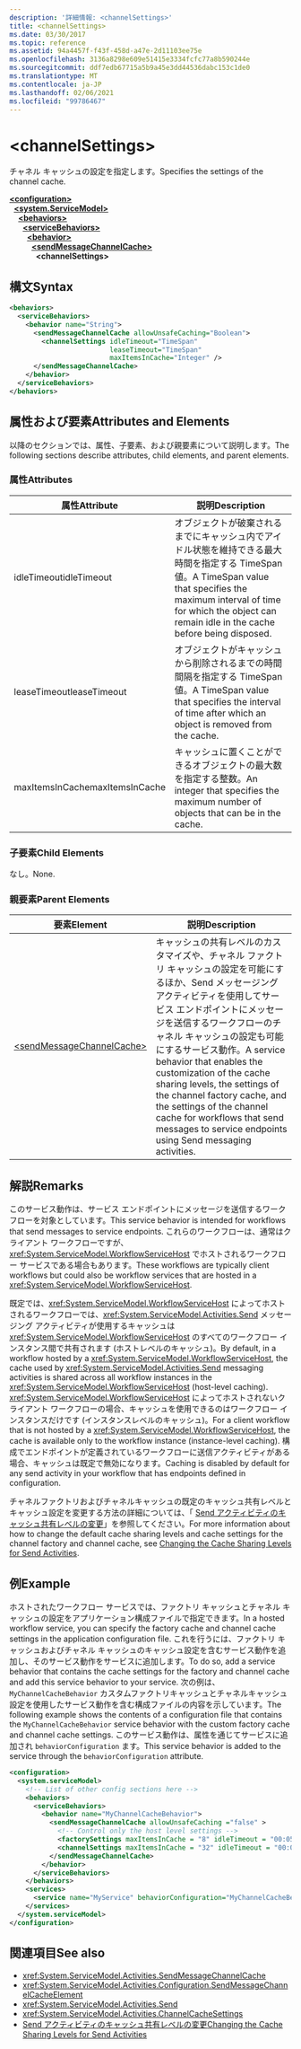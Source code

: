 ```yaml
---
description: '詳細情報: <channelSettings>'
title: <channelSettings>
ms.date: 03/30/2017
ms.topic: reference
ms.assetid: 94a4457f-f43f-458d-a47e-2d11103ee75e
ms.openlocfilehash: 3136a8298e609e51415e3334fcfc77a8b590244e
ms.sourcegitcommit: ddf7edb67715a5b9a45e3dd44536dabc153c1de0
ms.translationtype: MT
ms.contentlocale: ja-JP
ms.lasthandoff: 02/06/2021
ms.locfileid: "99786467"
---
```

# \<channelSettings>

<span data-ttu-id="7017d-102">チャネル キャッシュの設定を指定します。</span><span class="sxs-lookup"><span data-stu-id="7017d-102">Specifies the settings of the channel cache.</span></span>  
  
[**\<configuration>**](../configuration-element.md)\
&nbsp;&nbsp;[**\<system.ServiceModel>**](system-servicemodel-of-workflow.md)\
&nbsp;&nbsp;&nbsp;&nbsp;[**\<behaviors>**](behaviors-of-workflow.md)\
&nbsp;&nbsp;&nbsp;&nbsp;&nbsp;&nbsp;[**\<serviceBehaviors>**](servicebehaviors-of-workflow.md)\
&nbsp;&nbsp;&nbsp;&nbsp;&nbsp;&nbsp;&nbsp;&nbsp;[**\<behavior>**](behavior-of-servicebehaviors-of-workflow.md)\
&nbsp;&nbsp;&nbsp;&nbsp;&nbsp;&nbsp;&nbsp;&nbsp;&nbsp;&nbsp;[**\<sendMessageChannelCache>**](sendmessagechannelcache.md)\
&nbsp;&nbsp;&nbsp;&nbsp;&nbsp;&nbsp;&nbsp;&nbsp;&nbsp;&nbsp;&nbsp;&nbsp;**\<channelSettings>**  
  
## <a name="syntax"></a><span data-ttu-id="7017d-103">構文</span><span class="sxs-lookup"><span data-stu-id="7017d-103">Syntax</span></span>  
  
```xml  
<behaviors>
  <serviceBehaviors>
    <behavior name="String">
      <sendMessageChannelCache allowUnsafeCaching="Boolean">
        <channelSettings idleTimeout="TimeSpan"
                         leaseTimeout="TimeSpan"
                         maxItemsInCache="Integer" />
      </sendMessageChannelCache>
    </behavior>
  </serviceBehaviors>
</behaviors>  
```  
  
## <a name="attributes-and-elements"></a><span data-ttu-id="7017d-104">属性および要素</span><span class="sxs-lookup"><span data-stu-id="7017d-104">Attributes and Elements</span></span>  

 <span data-ttu-id="7017d-105">以降のセクションでは、属性、子要素、および親要素について説明します。</span><span class="sxs-lookup"><span data-stu-id="7017d-105">The following sections describe attributes, child elements, and parent elements.</span></span>  
  
### <a name="attributes"></a><span data-ttu-id="7017d-106">属性</span><span class="sxs-lookup"><span data-stu-id="7017d-106">Attributes</span></span>  
  
|<span data-ttu-id="7017d-107">属性</span><span class="sxs-lookup"><span data-stu-id="7017d-107">Attribute</span></span>|<span data-ttu-id="7017d-108">説明</span><span class="sxs-lookup"><span data-stu-id="7017d-108">Description</span></span>|  
|---------------|-----------------|  
|<span data-ttu-id="7017d-109">idleTimeout</span><span class="sxs-lookup"><span data-stu-id="7017d-109">idleTimeout</span></span>|<span data-ttu-id="7017d-110">オブジェクトが破棄されるまでにキャッシュ内でアイドル状態を維持できる最大時間を指定する TimeSpan 値。</span><span class="sxs-lookup"><span data-stu-id="7017d-110">A TimeSpan value that specifies the maximum interval of time for which the object can remain idle in the cache before being disposed.</span></span>|  
|<span data-ttu-id="7017d-111">leaseTimeout</span><span class="sxs-lookup"><span data-stu-id="7017d-111">leaseTimeout</span></span>|<span data-ttu-id="7017d-112">オブジェクトがキャッシュから削除されるまでの時間間隔を指定する TimeSpan 値。</span><span class="sxs-lookup"><span data-stu-id="7017d-112">A TimeSpan value that specifies  the interval of time after which an object is removed from the cache.</span></span>|  
|<span data-ttu-id="7017d-113">maxItemsInCache</span><span class="sxs-lookup"><span data-stu-id="7017d-113">maxItemsInCache</span></span>|<span data-ttu-id="7017d-114">キャッシュに置くことができるオブジェクトの最大数を指定する整数。</span><span class="sxs-lookup"><span data-stu-id="7017d-114">An integer that specifies the maximum number of objects that can be in the cache.</span></span>|  
  
### <a name="child-elements"></a><span data-ttu-id="7017d-115">子要素</span><span class="sxs-lookup"><span data-stu-id="7017d-115">Child Elements</span></span>  

 <span data-ttu-id="7017d-116">なし。</span><span class="sxs-lookup"><span data-stu-id="7017d-116">None.</span></span>  
  
### <a name="parent-elements"></a><span data-ttu-id="7017d-117">親要素</span><span class="sxs-lookup"><span data-stu-id="7017d-117">Parent Elements</span></span>  
  
|<span data-ttu-id="7017d-118">要素</span><span class="sxs-lookup"><span data-stu-id="7017d-118">Element</span></span>|<span data-ttu-id="7017d-119">説明</span><span class="sxs-lookup"><span data-stu-id="7017d-119">Description</span></span>|  
|-------------|-----------------|  
|[\<sendMessageChannelCache>](sendmessagechannelcache.md)|<span data-ttu-id="7017d-120">キャッシュの共有レベルのカスタマイズや、チャネル ファクトリ キャッシュの設定を可能にするほか、Send メッセージング アクティビティを使用してサービス エンドポイントにメッセージを送信するワークフローのチャネル キャッシュの設定も可能にするサービス動作。</span><span class="sxs-lookup"><span data-stu-id="7017d-120">A service behavior that enables the customization of the cache sharing levels, the settings of the channel factory cache, and the settings of the channel cache for workflows that send messages to service endpoints using Send messaging activities.</span></span>|  
  
## <a name="remarks"></a><span data-ttu-id="7017d-121">解説</span><span class="sxs-lookup"><span data-stu-id="7017d-121">Remarks</span></span>  

 <span data-ttu-id="7017d-122">このサービス動作は、サービス エンドポイントにメッセージを送信するワークフローを対象としています。</span><span class="sxs-lookup"><span data-stu-id="7017d-122">This service behavior is intended for workflows that send messages to service endpoints.</span></span> <span data-ttu-id="7017d-123">これらのワークフローは、通常はクライアント ワークフローですが、<xref:System.ServiceModel.WorkflowServiceHost> でホストされるワークフロー サービスである場合もあります。</span><span class="sxs-lookup"><span data-stu-id="7017d-123">These workflows are typically client workflows but could also be workflow services that are hosted in a <xref:System.ServiceModel.WorkflowServiceHost>.</span></span>  
  
 <span data-ttu-id="7017d-124">既定では、<xref:System.ServiceModel.WorkflowServiceHost> によってホストされるワークフローでは、<xref:System.ServiceModel.Activities.Send> メッセージング アクティビティが使用するキャッシュは <xref:System.ServiceModel.WorkflowServiceHost> のすべてのワークフロー インスタンス間で共有されます (ホストレベルのキャッシュ)。</span><span class="sxs-lookup"><span data-stu-id="7017d-124">By default, in a workflow hosted by a <xref:System.ServiceModel.WorkflowServiceHost>, the cache used by <xref:System.ServiceModel.Activities.Send> messaging activities is shared across all workflow instances in the <xref:System.ServiceModel.WorkflowServiceHost> (host-level caching).</span></span> <span data-ttu-id="7017d-125"><xref:System.ServiceModel.WorkflowServiceHost> によってホストされないクライアント ワークフローの場合、キャッシュを使用できるのはワークフロー インスタンスだけです (インスタンスレベルのキャッシュ)。</span><span class="sxs-lookup"><span data-stu-id="7017d-125">For a client workflow that is not hosted by a <xref:System.ServiceModel.WorkflowServiceHost>, the cache is available only to the workflow instance (instance-level caching).</span></span> <span data-ttu-id="7017d-126">構成でエンドポイントが定義されているワークフローに送信アクティビティがある場合、キャッシュは既定で無効になります。</span><span class="sxs-lookup"><span data-stu-id="7017d-126">Caching is disabled by default for any send activity in your workflow that has endpoints defined in configuration.</span></span>  
  
 <span data-ttu-id="7017d-127">チャネルファクトリおよびチャネルキャッシュの既定のキャッシュ共有レベルとキャッシュ設定を変更する方法の詳細については、「 [Send アクティビティのキャッシュ共有レベルの変更](../../../wcf/feature-details/changing-the-cache-sharing-levels-for-send-activities.md)」を参照してください。</span><span class="sxs-lookup"><span data-stu-id="7017d-127">For more information about how to change the default cache sharing levels and cache settings for the channel factory and channel cache, see [Changing the Cache Sharing Levels for Send Activities](../../../wcf/feature-details/changing-the-cache-sharing-levels-for-send-activities.md).</span></span>  
  
## <a name="example"></a><span data-ttu-id="7017d-128">例</span><span class="sxs-lookup"><span data-stu-id="7017d-128">Example</span></span>  

 <span data-ttu-id="7017d-129">ホストされたワークフロー サービスでは、ファクトリ キャッシュとチャネル キャッシュの設定をアプリケーション構成ファイルで指定できます。</span><span class="sxs-lookup"><span data-stu-id="7017d-129">In a hosted workflow service, you can specify the factory cache and channel cache settings in the application configuration file.</span></span> <span data-ttu-id="7017d-130">これを行うには、ファクトリ キャッシュおよびチャネル キャッシュのキャッシュ設定を含むサービス動作を追加し、そのサービス動作をサービスに追加します。</span><span class="sxs-lookup"><span data-stu-id="7017d-130">To do so, add a service behavior that contains the cache settings for the factory and channel cache and add this service behavior to your service.</span></span> <span data-ttu-id="7017d-131">次の例は、 `MyChannelCacheBehavior`  カスタムファクトリキャッシュとチャネルキャッシュ設定を使用したサービス動作を含む構成ファイルの内容を示しています。</span><span class="sxs-lookup"><span data-stu-id="7017d-131">The following example shows the contents of a configuration file that contains the `MyChannelCacheBehavior`  service behavior with the custom factory cache and channel cache settings.</span></span> <span data-ttu-id="7017d-132">このサービス動作は、属性を通じてサービスに追加され `behaviorConfiguration` ます。</span><span class="sxs-lookup"><span data-stu-id="7017d-132">This service behavior is added to the service through the `behaviorConfiguration` attribute.</span></span>  
  
```xml  
<configuration>
  <system.serviceModel>  
    <!-- List of other config sections here -->
    <behaviors>  
      <serviceBehaviors>  
        <behavior name="MyChannelCacheBehavior">  
          <sendMessageChannelCache allowUnsafeCaching ="false" >  
            <!-- Control only the host level settings -->
            <factorySettings maxItemsInCache = "8" idleTimeout = "00:05:00" leaseTimeout="10:00:00" />  
            <channelSettings maxItemsInCache = "32" idleTimeout = "00:05:00" leaseTimeout="00:06:00" />  
          </sendMessageChannelCache>  
        </behavior>  
      </serviceBehaviors>  
    </behaviors>  
    <services>  
      <service name="MyService" behaviorConfiguration="MyChannelCacheBehavior" />  
    </services>  
  </system.serviceModel>  
</configuration>  
```  
  
## <a name="see-also"></a><span data-ttu-id="7017d-133">関連項目</span><span class="sxs-lookup"><span data-stu-id="7017d-133">See also</span></span>

- <xref:System.ServiceModel.Activities.SendMessageChannelCache>
- <xref:System.ServiceModel.Activities.Configuration.SendMessageChannelCacheElement>
- <xref:System.ServiceModel.Activities.Send>
- <xref:System.ServiceModel.Activities.ChannelCacheSettings>
- [<span data-ttu-id="7017d-134">Send アクティビティのキャッシュ共有レベルの変更</span><span class="sxs-lookup"><span data-stu-id="7017d-134">Changing the Cache Sharing Levels for Send Activities</span></span>](../../../wcf/feature-details/changing-the-cache-sharing-levels-for-send-activities.md)
